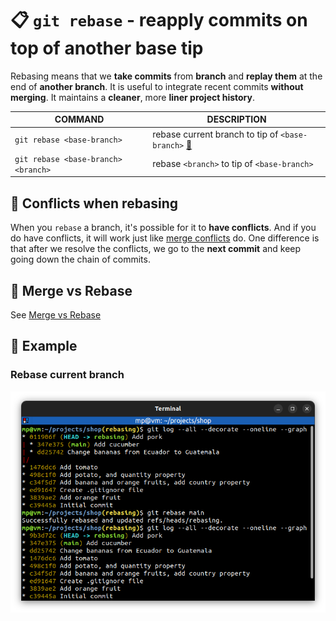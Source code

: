# 📋 `git rebase` - reapply commits on top of another base tip

Rebasing means that we **take commits** from **branch** and **replay them** at the end of **another branch**. It is useful to integrate recent commits **without merging**. It maintains a **cleaner**, more **liner project history**.

| COMMAND                             | DESCRIPTION                                                                 |
| ----------------------------------- | --------------------------------------------------------------------------- |
| `git rebase <base-branch>`          | rebase current branch to tip of `<base-branch>` [🔗](#rebase-current-branch) |
| `git rebase <base-branch> <branch>` | rebase `<branch>` to tip of `<base-branch>`                                 |

## 📌 Conflicts when rebasing

When you `rebase` a branch, it's possible for it to **have conflicts**. And if you do have conflicts, it will work just like [merge conflicts](../concepts/MERGE-CONFLICTS.md) do. One difference is that after we resolve the conflicts, we go to the **next commit** and keep going down the chain of commits.

## 📌 Merge vs Rebase

See [Merge vs Rebase](../concepts/MERGE-VS-REBASE.md)

## 📌 Example

### Rebase current branch

![](images/git-rebase.png)